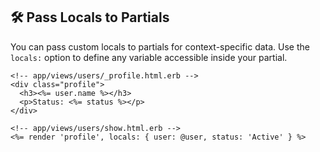 ## 🛠️ Pass Locals to Partials

You can pass custom locals to partials for context-specific data. Use the `locals:` option to define any variable accessible inside your partial.

```erb
<!-- app/views/users/_profile.html.erb -->
<div class="profile">
  <h3><%= user.name %></h3>
  <p>Status: <%= status %></p>
</div>

<!-- app/views/users/show.html.erb -->
<%= render 'profile', locals: { user: @user, status: 'Active' } %>
```